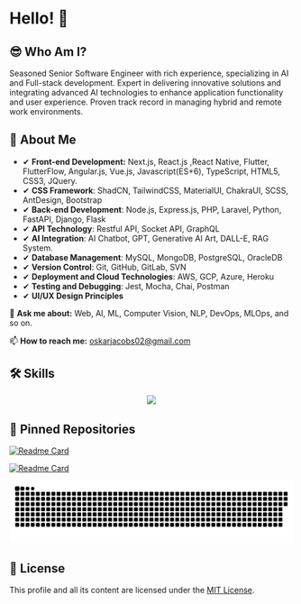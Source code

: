 # Hello! 👋

## 😎 Who Am I?

Seasoned Senior Software Engineer with rich experience, specializing in AI and Full-stack development. Expert in delivering innovative solutions and integrating advanced AI technologies to enhance application functionality and user experience. Proven track record in managing hybrid and remote work environments.

<!-- Please visit my [website](https://phoenix19950512.github.io). -->

## 🚀 About Me

- ✔ **Front-end Development:** Next.js, React.js ,React Native, Flutter, FlutterFlow, Angular.js, Vue.js, Javascript(ES+6), TypeScript, HTML5, CSS3, JQuery.
- ✔ **CSS Framework**: ShadCN, TailwindCSS, MaterialUI, ChakraUI, SCSS, AntDesign, Bootstrap
- ✔ **Back-end Development**: Node.js, Express.js, PHP, Laravel, Python, FastAPI, Django, Flask
- ✔ **API Technology**: Restful API, Socket API, GraphQL
- ✔ **AI Integration**: AI Chatbot, GPT, Generative AI Art, DALL-E, RAG System.
- ✔ **Database Management**: MySQL, MongoDB, PostgreSQL, OracleDB
- ✔ **Version Control**: Git, GitHub, GitLab, SVN
- ✔ **Deployment and Cloud Technologies**: AWS, GCP, Azure, Heroku
- ✔ **Testing and Debugging**: Jest, Mocha, Chai, Postman
- ✔ **UI/UX Design Principles**

💬 **Ask me about:** Web, AI, ML, Computer Vision, NLP, DevOps, MLOps, and so on.

📫 **How to reach me:** [oskarjacobs02@gmail.com](mailto:oskarjacobs02@gmail.com)

## 🛠️ Skills
<p align="center">
  <img src="https://skillicons.dev/icons?i=py,tensorflow,pytorch,aws,gcp,azure,docker,kubernetes,opencv,sklearn,nextjs,react,angular,django,fastapi,flask,express,nestjs,laravel,mysql,mongodb,prisma,postgres,tailwind,selenium,ts,js,php,css,html,cs,cpp,dotnet,github" />
</p>

## 📌 Pinned Repositories

[![Readme Card](https://github-readme-stats.vercel.app/api/pin/?username=top-developer777&repo=llama_voice_chatbot_multi_language)](https://github.com/top-developer777/llama_voice_chatbot_multi_language)

[![Readme Card](https://github-readme-stats.vercel.app/api/pin/?username=top-developer777&repo=chatbot_rag_llama)](https://github.com/top-developer777/chatbot_rag_llama)

<p align="center">
 <img width="1000" src="assets/github-snake.svg" alt="snake"/>
</p>

## 📜 License

This profile and all its content are licensed under the [MIT License](LICENSE).